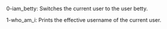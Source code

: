 0-iam_betty: Switches the current user to the user betty.

1-who_am_i: Prints the effective username of the current user.
